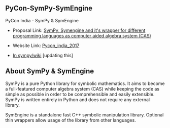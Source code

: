 ## PyCon-SymPy-SymEngine

PyCon India -  SymPy & SymEngine

* Proposal Link: [SymPy, Symengine and it's wrapper for different programming languages as computer aided algebra system (CAS)](https://in.pycon.org/cfp/2017/proposals/sympy-symengine-and-its-wrapper-for-different-programming-languages-as-computer-aided-algebra-system-cas~eXnob/)

* Website Link: [Pycon_india_2017](https://shekharrajak.github.io/PyCon-SymPy-SymEngine/)

* [In sympy/wiki](https://github.com/sympy/sympy/wiki/PyCon-India-2017-Proposal)  [updating this]

## About SymPy & SymEngine

SymPy is a pure Python library for symbolic mathematics. It aims to become a full-featured computer algebra system (CAS) while keeping the code as simple as possible in order to be comprehensible and easily extensible. SymPy is written entirely in Python and does not require any external library.

SymEngine is a standalone fast C++ symbolic manipulation library. Optional thin wrappers allow usage of the library from other languages.
